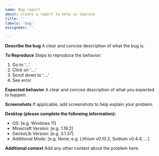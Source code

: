 ```yaml
---
name: Bug report
about: Create a report to help us improve
title: ''
labels: 'bug'
assignees: ''

---
```


**Describe the bug**
A clear and concise description of what the bug is.

**To Reproduce**
Steps to reproduce the behavior:
1. Go to '...'
2. Click on '....'
3. Scroll down to '....'
4. See error

**Expected behavior**
A clear and concise description of what you expected to happen.

**Screenshots**
If applicable, add screenshots to help explain your problem.

**Desktop (please complete the following information):**
 - OS: [e.g. Windows 11]
 - Minecraft Version: [e.g. 1.19.2]
 - GeckoLib Version: [e.g. 3.1.37]
 - Additional Mods: [e.g. None; e.g. Lithium v0.10.2, Sodium v0.4.4, ...]

**Additional context**
Add any other context about the problem here.
